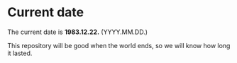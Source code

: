 # Current date

The current date is **1983.12.22.** (YYYY.MM.DD.)

This repository will be good when the world ends, so we will know how long it lasted.